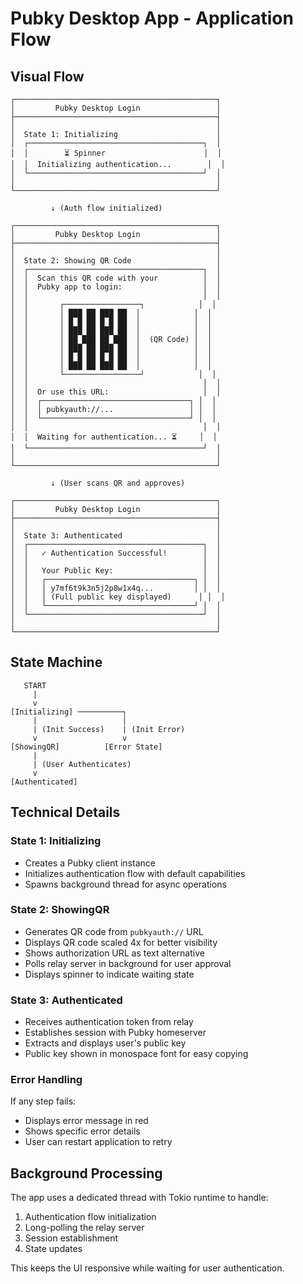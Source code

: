 # Pubky Desktop App - Application Flow

## Visual Flow

```
┌─────────────────────────────────────────────┐
│         Pubky Desktop Login                 │
├─────────────────────────────────────────────┤
│                                             │
│  State 1: Initializing                      │
│  ┌───────────────────────────────────────┐  │
│  │        ⏳ Spinner                      │  │
│  │  Initializing authentication...        │  │
│  └───────────────────────────────────────┘  │
│                                             │
└─────────────────────────────────────────────┘

         ↓ (Auth flow initialized)

┌─────────────────────────────────────────────┐
│         Pubky Desktop Login                 │
├─────────────────────────────────────────────┤
│                                             │
│  State 2: Showing QR Code                   │
│  ┌───────────────────────────────────────┐  │
│  │  Scan this QR code with your          │  │
│  │  Pubky app to login:                  │  │
│  │                                       │  │
│  │       ┌─────────────────┐            │  │
│  │       │ ███ ██ ███ ██  │            │  │
│  │       │ █ █ ██ █ █ ██  │            │  │
│  │       │ ███ ██ ███ ██  │            │  │
│  │       │ ██ ███ ██ ███  │  (QR Code) │  │
│  │       │ ███ ██ ███ ██  │            │  │
│  │       │ █ █ ██ █ █ ██  │            │  │
│  │       │ ███ ██ ███ ██  │            │  │
│  │       └─────────────────┘            │  │
│  │                                       │  │
│  │  Or use this URL:                     │  │
│  │  ┌─────────────────────────────────┐ │  │
│  │  │ pubkyauth://...                 │ │  │
│  │  └─────────────────────────────────┘ │  │
│  │                                       │  │
│  │  Waiting for authentication... ⏳     │  │
│  └───────────────────────────────────────┘  │
│                                             │
└─────────────────────────────────────────────┘

         ↓ (User scans QR and approves)

┌─────────────────────────────────────────────┐
│         Pubky Desktop Login                 │
├─────────────────────────────────────────────┤
│                                             │
│  State 3: Authenticated                     │
│  ┌───────────────────────────────────────┐  │
│  │   ✓ Authentication Successful!        │  │
│  │                                       │  │
│  │   Your Public Key:                    │  │
│  │   ┌─────────────────────────────────┐ │  │
│  │   │ y7mf6t9k3n5j2p8w1x4q...         │ │  │
│  │   │ (Full public key displayed)      │ │  │
│  │   └─────────────────────────────────┘ │  │
│  └───────────────────────────────────────┘  │
│                                             │
└─────────────────────────────────────────────┘
```

## State Machine

```
   START
     |
     v
[Initializing] ──────────┐
     |                   │
     | (Init Success)    | (Init Error)
     v                   v
[ShowingQR]          [Error State]
     |
     | (User Authenticates)
     v
[Authenticated]
```

## Technical Details

### State 1: Initializing
- Creates a Pubky client instance
- Initializes authentication flow with default capabilities
- Spawns background thread for async operations

### State 2: ShowingQR
- Generates QR code from `pubkyauth://` URL
- Displays QR code scaled 4x for better visibility
- Shows authorization URL as text alternative
- Polls relay server in background for user approval
- Displays spinner to indicate waiting state

### State 3: Authenticated
- Receives authentication token from relay
- Establishes session with Pubky homeserver
- Extracts and displays user's public key
- Public key shown in monospace font for easy copying

### Error Handling
If any step fails:
- Displays error message in red
- Shows specific error details
- User can restart application to retry

## Background Processing

The app uses a dedicated thread with Tokio runtime to handle:
1. Authentication flow initialization
2. Long-polling the relay server
3. Session establishment
4. State updates

This keeps the UI responsive while waiting for user authentication.
